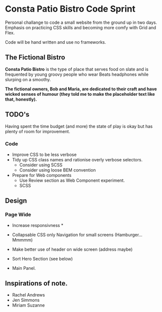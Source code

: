 # Consta Patio Bistro Code Sprint
Personal challange to code a small website from the ground up in two days.  Emphasis on practicing CSS skills and becoming more comfy with Grid and Flex.

Code will be hand written and use no frameworks.  

## The Fictional Bistro
__Consta Patio Bistro__ is the type of place that serves food on slate and is frequented by young groovy people who wear Beats headphones while slurping on a smoothy.  

__The fictional owners, Bob and Maria, are dedicated to their craft and have wicked senses of humour (they told me to make the placeholder text like that, honestly).__

## TODO's

Having spent the time budget (and more) the state of play is okay but has plenty of room for improvement.

### Code
* Improve CSS to be less verbose
* Tidy up CSS class names and rationise overly verbose selectors.
    * Consider using SCSS
    * Consider using loose BEM convention
* Prepare for Web components
    * Use Review section as Web Component experiment.
    * SCSS

## Design
### Page Wide

* Increase responsivness
    * 
 
* Collapsable CSS only Navigation for small screens (Hamburger... Mmmmm)
* Make better use of header on wide screen (address maybe)
* Sort Hero Section (see below)
* Main Panel.  



## Inspirations of note.

* Rachel Andrews
* Jen Simmons
* Miriam Suzanne



